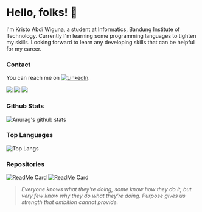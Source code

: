 # Hello, folks! 👋

I'm Kristo Abdi Wiguna, a student at Informatics, Bandung Institute of Technology. Currently I'm learning some programming languages to tighten my skills. Looking forward to learn any developing skills that can be helpful for my career.

### Contact 

You can reach me on [![LinkedIn][2.2]][2].

[2.2]: https://raw.githubusercontent.com/MartinHeinz/MartinHeinz/master/linkedin-3-16.png (LinkedIn icon without padding)
[2]: https://www.linkedin.com/in/kristabdi/

![](https://img.shields.io/badge/<Code>-<C++>-informational?style=flat&logo=<LOGO_NAME>&logoColor=white&color=2bbc8a)
![](https://img.shields.io/badge/<Code>-<Python>-informational?style=flat&logo=<LOGO_NAME>&logoColor=white&color=2bbc8a)
![](https://img.shields.io/badge/<Source>-<Git>-informational?style=flat&logo=<LOGO_NAME>&logoColor=white&color=2bbc8a)

### Github Stats
![Anurag's github stats](https://github-readme-stats.vercel.app/api?username=kristabdi&theme=tokyonight&show_icons=true&count_private=true)

### Top Languages
![Top Langs](https://github-readme-stats.vercel.app/api/top-langs/?username=kristabdi&layout=compact&theme=vue-dark&theme=vue-dark)

### Repositories
![ReadMe Card](https://github-readme-stats.vercel.app/api/pin/?username=kristabdi&repo=cpsolutions&theme=vue-dark&show_owner=true)
![ReadMe Card](https://github-readme-stats.vercel.app/api/pin/?username=kristabdi&repo=kristabdi.github.io&theme=vue-dark&show_owner=true)

> _Everyone knows what they're doing, some know how they do it, but very few know why they do what they're doing. Purpose gives us strength that ambition cannot provide._
